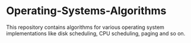 # Operating-Systems-Algorithms
This repository contains algorithms for various operating system implementations like disk scheduling, CPU scheduling, paging and so on.
